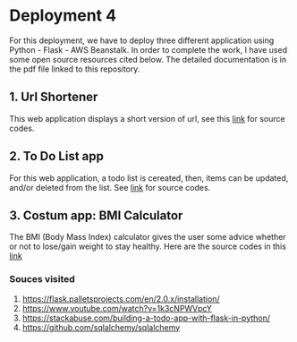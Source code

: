# Deployment 4

For this deployment, we have to deploy three different application using Python - Flask - AWS Beanstalk.
In order to complete the work, I have used some open source resources cited below.
The detailed documentation is in the pdf file linked to this repository.

## 1. Url Shortener

This web application displays a short version of url, see this [link](https://github.com/ibrahima1289/DEPLOY4_FLASK_APP) for source codes.

## 2. To Do List app 

For this web application, a todo list is cereated, then, items can be updated, and/or deleted from the list. See [link](https://github.com/ibrahima1289/todo-app-flask) for source codes.

## 3. Costum app: BMI Calculator

The BMI (Body Mass Index) calculator gives the user some advice whether or not to lose/gain weight to stay healthy. Here are the source codes in this [link](https://github.com/ibrahima1289/bmi-calculator-flask)

### Souces visited

1. https://flask.palletsprojects.com/en/2.0.x/installation/
2. https://www.youtube.com/watch?v=1k3cNPWVpcY
3. https://stackabuse.com/building-a-todo-app-with-flask-in-python/
4. https://github.com/sqlalchemy/sqlalchemy 
